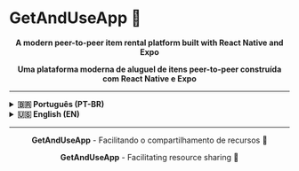 # GetAndUseApp 🚀

<div align="center">

**A modern peer-to-peer item rental platform built with React Native and Expo**

**Uma plataforma moderna de aluguel de itens peer-to-peer construída com React Native e Expo**

</div>

---

<details>
<summary><strong>🇧🇷 Português (PT-BR)</strong></summary>

## 📋 Sobre o Projeto

GetAndUseApp é uma plataforma mobile e web que conecta pessoas interessadas em alugar e oferecer itens diversos (ferramentas, veículos, livros, eletrônicos, etc.) em um marketplace peer-to-peer. O aplicativo facilita todo o processo de aluguel, desde a descoberta de itens até o pagamento e gerenciamento de transações.

---

## ✨ Funcionalidades

- 🔍 **Busca e Descoberta**: Explore itens disponíveis para aluguel por categoria
- 📸 **Gestão de Itens**: Crie, edite e remova seus itens com fotos e detalhes
- 💬 **Chat Integrado**: Sistema de mensagens em tempo real para comunicação entre locatário e locador
- 💳 **Pagamentos**: Integração com Stripe para processamento seguro de pagamentos
- 📱 **Multiplataforma**: Funciona nativamente em iOS, Android e Web
- 🌓 **Dark Mode**: Suporte completo a modo claro e escuro
- 🎨 **Design Moderno**: Interface seguindo o design system iOS 26 Liquid Glass
- ✉️ **Verificação**: Sistema de verificação de email e telefone
- ⭐ **Avaliações**: Sistema de reviews e avaliações de transações
- 🔔 **Notificações**: Acompanhamento de transações e mensagens

---

## 🛠️ Tecnologias

**Frontend:**
- [Expo](https://expo.dev) SDK ~54.0.10
- [React Native](https://reactnative.dev) 0.81.4
- [React](https://react.dev) 19.1.0
- [TypeScript](https://www.typescriptlang.org) (strict mode)
- [Expo Router](https://docs.expo.dev/router/introduction) (file-based routing)
- [NativeWind](https://nativewind.dev) v4 (Tailwind CSS para React Native)

**Backend & Serviços:**
- [Firebase](https://firebase.google.com) (Firestore, Authentication, Storage, Functions)
- [Stripe](https://stripe.com) (pagamentos)
- Firebase Cloud Functions (serverless)

**Ferramentas de Desenvolvimento:**
- ESLint
- TypeScript strict mode
- React Native Reanimated
- Expo Image

---

## 🏗️ Arquitetura

O projeto segue os princípios **SOLID** e boas práticas de código limpo:

- **Single Responsibility**: Cada componente, hook ou serviço tem uma responsabilidade única
- **Separation of Concerns**: Separação clara entre UI, lógica de negócio e serviços
- **Custom Hooks**: Lógica reutilizável extraída em hooks personalizados
- **Context API**: Gerenciamento de estado global com React Context
- **TypeScript Strict**: Type safety completo em todo o projeto

---

## 🚀 Começando

### Pré-requisitos

- Node.js (versão 18 ou superior)
- npm ou yarn
- Expo CLI (`npm install -g expo-cli`)
- Conta no Firebase (para backend)
- Conta no Stripe (para pagamentos)

### Instalação

1. Clone o repositório:
```bash
git clone https://github.com/seu-usuario/get-useapp.git
cd get-useapp
```

2. Instale as dependências:
```bash
npm install
```

3. Configure as variáveis de ambiente:
   - Crie um arquivo `.env` com suas credenciais do Firebase
   - Configure as variáveis do Stripe

4. Inicie o servidor de desenvolvimento:
```bash
npm start
# ou
npx expo start
```

5. Escaneie o QR code com o Expo Go (mobile) ou pressione `w` para web

---

## 📱 Scripts Disponíveis

```bash
npm start          # Inicia o servidor Expo
npm run android    # Abre no emulador Android
npm run ios        # Abre no simulador iOS
npm run web        # Abre no navegador web
npm run build:web  # Build para produção web
npm run deploy:web # Deploy para Firebase Hosting
npm run lint       # Executa o linter
```

---

## 📂 Estrutura do Projeto

```
/app                  # Expo Router - file-based routing
  /(auth)            # Telas de autenticação
  /(tabs)            # Navegação por tabs
  /item              # Gestão de itens
  /transaction       # Fluxo de transações
  /profile           # Perfil do usuário
  /chat              # Sistema de chat

/components          # Componentes compartilhados
  /ui               # Componentes de UI reutilizáveis
  /onboarding       # Componentes de onboarding
  /coachmarks       # Sistema de coachmarks

/hooks              # Custom React hooks
/lib                # Bibliotecas core (Firebase, auth)
/providers          # React Context providers
/services           # Lógica de negócio e APIs
/utils              # Funções utilitárias
/types              # Definições TypeScript
/constants          # Constantes da aplicação
/functions          # Firebase Cloud Functions
```

---

## 🎨 Design System

O projeto utiliza o **iOS 26 Liquid Glass Design System**, um sistema de design moderno que enfatiza:

- **Glassmorphism**: Efeitos de vidro e blur para criar hierarquia visual
- **Animações Fluidas**: Transições suaves (inferiores a 400ms)
- **Modo Escuro/Claro**: Suporte completo com transições adaptáveis
- **Cor da Marca**: `#96ff9a` (verde menta)

Para mais detalhes, consulte [`design-system.md`](./design-system.md)

---

## 🔐 Segurança

- Autenticação através do Firebase Auth
- Validação de dados no cliente e servidor
- Firestore Security Rules configuradas
- Uso de `expo-secure-store` para dados sensíveis
- Validação de pagamentos através do Stripe

---

## 🧪 Desenvolvimento

O projeto segue padrões rigorosos de código:

- TypeScript strict mode habilitado
- ESLint configurado para garantir qualidade de código
- Convenções de nomenclatura consistentes
- Componentes abaixo de 200 linhas quando possível
- Máximo de 3 níveis de aninhamento

---

## 📄 Licença

Este projeto é privado e proprietário. Todos os direitos reservados.

---

## 👥 Contribuidores

Desenvolvido com ❤️ pela equipe UpperMinds

---

## 📞 Suporte

Para dúvidas ou suporte, abra uma issue no repositório.

</details>

<details>
<summary><strong>🇺🇸 English (EN)</strong></summary>

## 📋 About the Project

GetAndUseApp is a mobile and web platform that connects people interested in renting and offering various items (tools, vehicles, books, electronics, etc.) in a peer-to-peer marketplace. The application facilitates the entire rental process, from item discovery to payment and transaction management.

---

## ✨ Features

- 🔍 **Search & Discovery**: Explore available items for rent by category
- 📸 **Item Management**: Create, edit, and remove your items with photos and details
- 💬 **Integrated Chat**: Real-time messaging system for communication between renter and owner
- 💳 **Payments**: Stripe integration for secure payment processing
- 📱 **Cross-Platform**: Works natively on iOS, Android, and Web
- 🌓 **Dark Mode**: Full support for light and dark modes
- 🎨 **Modern Design**: Interface following iOS 26 Liquid Glass design system
- ✉️ **Verification**: Email and phone verification system
- ⭐ **Reviews**: Review and rating system for transactions
- 🔔 **Notifications**: Transaction and message tracking

---

## 🛠️ Technologies

**Frontend:**
- [Expo](https://expo.dev) SDK ~54.0.10
- [React Native](https://reactnative.dev) 0.81.4
- [React](https://react.dev) 19.1.0
- [TypeScript](https://www.typescriptlang.org) (strict mode)
- [Expo Router](https://docs.expo.dev/router/introduction) (file-based routing)
- [NativeWind](https://nativewind.dev) v4 (Tailwind CSS for React Native)

**Backend & Services:**
- [Firebase](https://firebase.google.com) (Firestore, Authentication, Storage, Functions)
- [Stripe](https://stripe.com) (payments)
- Firebase Cloud Functions (serverless)

**Development Tools:**
- ESLint
- TypeScript strict mode
- React Native Reanimated
- Expo Image

---

## 🏗️ Architecture

The project follows **SOLID** principles and clean code best practices:

- **Single Responsibility**: Each component, hook, or service has a single responsibility
- **Separation of Concerns**: Clear separation between UI, business logic, and services
- **Custom Hooks**: Reusable logic extracted into custom hooks
- **Context API**: Global state management with React Context
- **TypeScript Strict**: Full type safety throughout the project

---

## 🚀 Getting Started

### Prerequisites

- Node.js (version 18 or higher)
- npm or yarn
- Expo CLI (`npm install -g expo-cli`)
- Firebase account (for backend)
- Stripe account (for payments)

### Installation

1. Clone the repository:
```bash
git clone https://github.com/your-username/get-useapp.git
cd get-useapp
```

2. Install dependencies:
```bash
npm install
```

3. Configure environment variables:
   - Create a `.env` file with your Firebase credentials
   - Set up Stripe variables

4. Start the development server:
```bash
npm start
# or
npx expo start
```

5. Scan the QR code with Expo Go (mobile) or press `w` for web

---

## 📱 Available Scripts

```bash
npm start          # Start Expo server
npm run android    # Open in Android emulator
npm run ios        # Open in iOS simulator
npm run web        # Open in web browser
npm run build:web  # Build for web production
npm run deploy:web # Deploy to Firebase Hosting
npm run lint       # Run linter
```

---

## 📂 Project Structure

```
/app                  # Expo Router - file-based routing
  /(auth)            # Authentication screens
  /(tabs)            # Tab navigation
  /item              # Item management
  /transaction       # Transaction flow
  /profile           # User profile
  /chat              # Chat system

/components          # Shared components
  /ui               # Reusable UI components
  /onboarding       # Onboarding components
  /coachmarks       # Coachmark system

/hooks              # Custom React hooks
/lib                # Core libraries (Firebase, auth)
/providers          # React Context providers
/services           # Business logic and APIs
/utils              # Utility functions
/types              # TypeScript definitions
/constants          # App constants
/functions          # Firebase Cloud Functions
```

---

## 🎨 Design System

The project uses the **iOS 26 Liquid Glass Design System**, a modern design system that emphasizes:

- **Glassmorphism**: Glass effects and blur to create visual hierarchy
- **Fluid Animations**: Smooth transitions (under 400ms)
- **Dark/Light Mode**: Full support with adaptive transitions
- **Brand Color**: `#96ff9a` (mint green)

For more details, see [`design-system.md`](./design-system.md)

---

## 🔐 Security

- Authentication through Firebase Auth
- Data validation on client and server
- Firestore Security Rules configured
- Use of `expo-secure-store` for sensitive data
- Payment validation through Stripe

---

## 🧪 Development

The project follows strict code standards:

- TypeScript strict mode enabled
- ESLint configured to ensure code quality
- Consistent naming conventions
- Components under 200 lines when possible
- Maximum 3 levels of nesting

---

## 📄 License

This project is private and proprietary. All rights reserved.

---

## 👥 Contributors

Developed with ❤️ by the UpperMinds team

---

## 📞 Support

For questions or support, please open an issue in the repository.

</details>

---

<div align="center">

**GetAndUseApp** - Facilitando o compartilhamento de recursos 🎯

**GetAndUseApp** - Facilitating resource sharing 🎯

</div>
